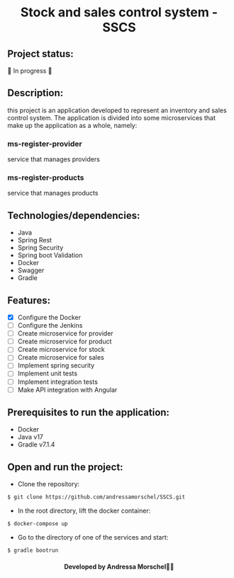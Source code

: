 <h1 align="center">Stock and sales control system - SSCS</h1>

<h2>Project status:</h2>🚀 In progress 🚧

## Description:
this project is an application developed to represent an inventory and sales control system. The application is divided into some microservices that make up the application as a whole, namely:
### ms-register-provider
service that manages providers
### ms-register-products
service that manages products
## Technologies/dependencies:
* Java
* Spring Rest
* Spring Security
* Spring boot Validation
* Docker
* Swagger
* Gradle

## Features:
- [x] Configure the Docker
- [ ] Configure the Jenkins
- [ ] Create microservice for provider
- [ ] Create microservice for product
- [ ] Create microservice for stock
- [ ] Create microservice for sales
- [ ] Implement spring security
- [ ] Implement unit tests
- [ ] Implement integration tests
- [ ] Make API integration with Angular

## Prerequisites to run the application:
- Docker
- Java v17
- Gradle v7.1.4
## Open and run the project:
- Clone the repository:
```bash
$ git clone https://github.com/andressamorschel/SSCS.git
```
- In the root directory, lift the docker container:
```bash
$ docker-compose up
```
- Go to the directory of one of the services and start:
```bash
$ gradle bootrun
```
<h4 align="center">Developed by Andressa Morschel👩‍💻</h4>
